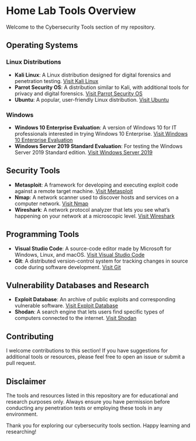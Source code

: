 # Home Lab Tools Overview

Welcome to the Cybersecurity Tools section of my repository.

## Operating Systems

### Linux Distributions
- **Kali Linux**: A Linux distribution designed for digital forensics and penetration testing. [Visit Kali Linux](https://www.kali.org)
- **Parrot Security OS**: A distribution similar to Kali, with additional tools for privacy and digital forensics. [Visit Parrot Security OS](https://www.parrotlinux.org)
- **Ubuntu**: A popular, user-friendly Linux distribution. [Visit Ubuntu](https://ubuntu.com/download)

### Windows
- **Windows 10 Enterprise Evaluation**: A version of Windows 10 for IT professionals interested in trying Windows 10 Enterprise. [Visit Windows 10 Enterprise Evaluation](https://www.microsoft.com)
- **Windows Server 2019 Standard Evaluation**: For testing the Windows Server 2019 Standard edition. [Visit Windows Server 2019](https://www.microsoft.com)

## Security Tools

- **Metasploit**: A framework for developing and executing exploit code against a remote target machine. [Visit Metasploit](https://www.metasploit.com)
- **Nmap**: A network scanner used to discover hosts and services on a computer network. [Visit Nmap](https://nmap.org)
- **Wireshark**: A network protocol analyzer that lets you see what’s happening on your network at a microscopic level. [Visit Wireshark](https://www.wireshark.org)

## Programming Tools

- **Visual Studio Code**: A source-code editor made by Microsoft for Windows, Linux, and macOS. [Visit Visual Studio Code](https://code.visualstudio.com)
- **Git**: A distributed version-control system for tracking changes in source code during software development. [Visit Git](https://git-scm.com)

## Vulnerability Databases and Research

- **Exploit Database**: An archive of public exploits and corresponding vulnerable software. [Visit Exploit Database](https://www.exploit-db.com)
- **Shodan**: A search engine that lets users find specific types of computers connected to the internet. [Visit Shodan](https://www.shodan.io)

## Contributing

I welcome contributions to this section! If you have suggestions for additional tools or resources, please feel free to open an issue or submit a pull request.

## Disclaimer

The tools and resources listed in this repository are for educational and research purposes only. Always ensure you have permission before conducting any penetration tests or employing these tools in any environment.

Thank you for exploring our cybersecurity tools section. Happy learning and researching!
